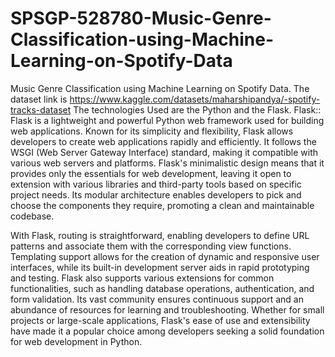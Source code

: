 # SPSGP-528780-Music-Genre-Classification-using-Machine-Learning-on-Spotify-Data
Music Genre Classification using Machine Learning on Spotify Data.
The dataset link is https://www.kaggle.com/datasets/maharshipandya/-spotify-tracks-dataset
The technologies Used are the Python and the Flask.
Flask:: 
Flask is a lightweight and powerful Python web framework used for building web applications. Known for its simplicity and flexibility, Flask allows developers to create web applications rapidly and efficiently. It follows the WSGI (Web Server Gateway Interface) standard, making it compatible with various web servers and platforms. Flask's minimalistic design means that it provides only the essentials for web development, leaving it open to extension with various libraries and third-party tools based on specific project needs. Its modular architecture enables developers to pick and choose the components they require, promoting a clean and maintainable codebase.

With Flask, routing is straightforward, enabling developers to define URL patterns and associate them with the corresponding view functions. Templating support allows for the creation of dynamic and responsive user interfaces, while its built-in development server aids in rapid prototyping and testing. Flask also supports various extensions for common functionalities, such as handling database operations, authentication, and form validation. Its vast community ensures continuous support and an abundance of resources for learning and troubleshooting. Whether for small projects or large-scale applications, Flask's ease of use and extensibility have made it a popular choice among developers seeking a solid foundation for web development in Python.
